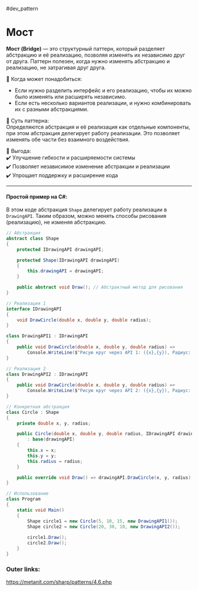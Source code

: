 #dev_pattern
# Мост

**Мост (Bridge)** — это структурный паттерн, который разделяет абстракцию и её реализацию, позволяя изменять их независимо друг от друга. Паттерн полезен, когда нужно изменять абстракцию и реализацию, не затрагивая друг друга.

📌 Когда может понадобиться:  
- Если нужно разделить интерфейс и его реализацию, чтобы их можно было изменять или расширять независимо.  
- Если есть несколько вариантов реализации, и нужно комбинировать их с разными абстракциями.

📌 Суть паттерна:  
Определяются абстракция и её реализация как отдельные компоненты, при этом абстракция делегирует работу реализации. Это позволяет изменять обе части без взаимного воздействия.

📌 Выгода:  
✔️ Улучшение гибкости и расширяемости системы  
✔️ Позволяет независимое изменение абстракции и реализации  
✔️ Упрощает поддержку и расширение кода

---
#### Простой пример на C#:
В этом коде абстракция `Shape` делегирует работу реализации в `DrawingAPI`. Таким образом, можно менять способы рисования (реализацию), не изменяя абстракцию.

```csharp
// Абстракция
abstract class Shape
{
    protected IDrawingAPI drawingAPI;

    protected Shape(IDrawingAPI drawingAPI)
    {
        this.drawingAPI = drawingAPI;
    }

    public abstract void Draw(); // Абстрактный метод для рисования
}

// Реализация 1
interface IDrawingAPI
{
    void DrawCircle(double x, double y, double radius);
}

class DrawingAPI1 : IDrawingAPI
{
    public void DrawCircle(double x, double y, double radius) =>
        Console.WriteLine($"Рисую круг через API 1: ({x},{y}), Радиус: {radius}");
}

// Реализация 2
class DrawingAPI2 : IDrawingAPI
{
    public void DrawCircle(double x, double y, double radius) =>
        Console.WriteLine($"Рисую круг через API 2: ({x},{y}), Радиус: {radius}");
}

// Конкретная абстракция
class Circle : Shape
{
    private double x, y, radius;

    public Circle(double x, double y, double radius, IDrawingAPI drawingAPI)
        : base(drawingAPI)
    {
        this.x = x;
        this.y = y;
        this.radius = radius;
    }

    public override void Draw() => drawingAPI.DrawCircle(x, y, radius);
}

// Использование
class Program
{
    static void Main()
    {
        Shape circle1 = new Circle(5, 10, 15, new DrawingAPI1());
        Shape circle2 = new Circle(20, 30, 10, new DrawingAPI2());
        
        circle1.Draw();
        circle2.Draw();
    }
}
````

### Outer links:
https://metanit.com/sharp/patterns/4.6.php